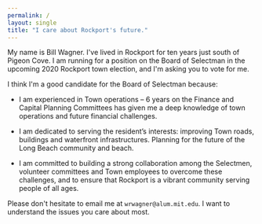 ```yaml
---
permalink: /
layout: single
title: "I care about Rockport's future."
---
```



My name is Bill Wagner.
I've lived in Rockport for ten years just south of Pigeon Cove.
I am running for a position on the Board of Selectman in the upcoming 2020 Rockport town election,
and I'm asking you to vote for me.

I think I'm a good candidate for the Board of Selectman because:

* I am experienced in Town operations – 6 years on the Finance and 
  Capital Planning Committees has given me a deep knowledge of town operations and future financial challenges.

* I am dedicated to serving the resident’s interests: 
  improving Town roads, buildings and waterfront infrastructures. 
  Planning for the future of the Long Beach community and beach.

* I am committed to building a strong collaboration among the Selectmen, 
  volunteer committees and Town employees to overcome these challenges, 
  and to ensure that Rockport is a vibrant community serving people of all ages.

Please don't hesitate to email me at `wrwagner@alum.mit.edu`.
I want to understand the issues you care about most.
